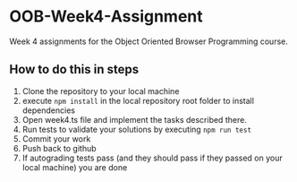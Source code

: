 # OOB-Week4-Assignment

Week 4 assignments for the Object Oriented Browser Programming course.

## How to do this in steps

1. Clone the repository to your local machine
2. execute `npm install` in the local repository root folder to install dependencies
3. Open week4.ts file and implement the tasks described there.
4. Run tests to validate your solutions by executing `npm run test`
5. Commit your work
6. Push back to github
7. If autograding tests pass (and they should pass if they passed on your local machine) you are done
